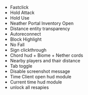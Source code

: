 - Fastclick
- Hold Attack
- Hold Use
- Neather Portal Inventory Open
- Distance entity transparency
- Autoreconnect
- Block Highlight
- No Fall
- Sign clickthrough
- Chord hud + Biome + Nether cords
- Nearby players and thair distance
- Tab toggle
- Disable screenshot message
- Time Client open hud module
- Current time hud module
- unlock all resapies